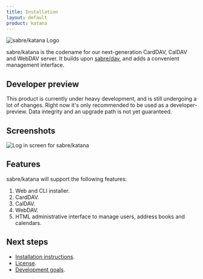 ```yaml
---
title: Installation
layout: default
product: katana
---
```


<img src="{{ site.url }}/img/logo-katana-hero.png" alt="sabre/katana Logo">

sabre/katana is the codename for our next-generation CardDAV, CalDAV and WebDAV
server. It builds upon [sabre/dav](/dav), and adds a convenient management interface.


Developer preview
-----------------

This product is currently under heavy development, and is still undergoing a
lot of changes. Right now it's only recommended to be used as a developer-
preview. Data integrity and an upgrade path is not yet guaranteed.


Screenshots
-----------

<img src="{{ site.url }}/img/screen-katana-admin.png" alt="Log in screen for sabre/katana">


Features
--------

sabre/katana will support the following features:

1. Web and CLI installer.
2. CardDAV.
3. CalDAV.
4. WebDAV.
5. HTML administrative interface to manage users, address books and calendars.

Next steps
----------

* [Installation instructions][1].
* [License][2].
* [Development goals][3].

[1]: /katana/install/
[2]: /license/
[3]: /katana/goals/
